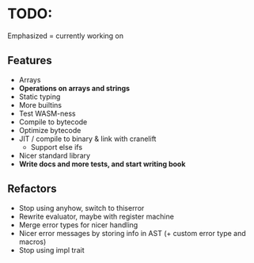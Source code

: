 # TODO:
Emphasized = currently working on

## Features
 * Arrays
 * **Operations on arrays and strings**
 * Static typing
 * More builtins
 * Test WASM-ness
 * Compile to bytecode
 * Optimize bytecode
 * JIT / compile to binary & link with cranelift
   * Support else ifs
 * Nicer standard library
 * **Write docs and more tests, and start writing book**

## Refactors
* Stop using anyhow, switch to thiserror
* Rewrite evaluator, maybe with register machine
* Merge error types for nicer handling
* Nicer error messages by storing info in AST (+ custom error type and macros)
* Stop using impl trait
